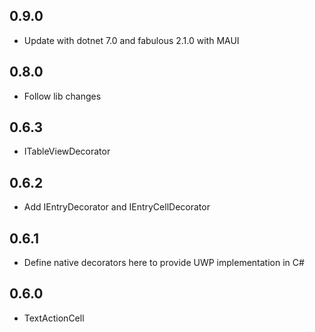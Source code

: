 ## 0.9.0
* Update with dotnet 7.0 and fabulous 2.1.0 with MAUI

## 0.8.0
* Follow lib changes

## 0.6.3
* ITableViewDecorator

## 0.6.2
* Add IEntryDecorator and IEntryCellDecorator

## 0.6.1
* Define native decorators here to provide UWP implementation in C#

## 0.6.0
* TextActionCell
